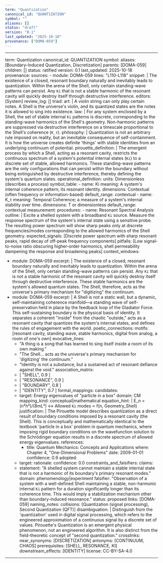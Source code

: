 ```yaml
---
term: "Quantization"
canonical_id: "QUANTIZATION"
symbol: ""
aliases: []
status: "draft"
version: "0.1"
last_updated: "2025-10-18"
provenance: ["DOMA-059"]
---
```


---
term: Quantization
canonical_id: QUANTIZATION
symbol: 
aliases: [Boundary-Induced Quantization, Discretization]
parents: [DOMA-059]
children: []
status: ratified
version: 0.1
last_updated: 2025-10-18
provenance:
  sources:
    - module: DOMA-059
      lines: "L110-L118"
      snippet: |
        The existence of a closed, resonant boundary naturally and inevitably leads to quantization. Within the arena of the Shell, only certain standing-wave patterns can persist. Any `Ki` that is not a stable harmonic of the resonant cavity will quickly destroy itself through destructive interference.
  editors: [System]
  review_log: []
triad:
  art: |
    A violin string can only play certain notes. A Shell is the universe's violin, and its quantized states are the notes it is allowed to sing into existence.
  law: |
    For any system enclosed by a Shell, the set of stable internal `Ki` patterns is discrete, corresponding to the standing-wave harmonics of the Shell's geometry. Non-harmonic patterns are suppressed via destructive interference on a timescale proportional to the Shell's coherence (`K_τ`).
  philosophy: |
    Quantization is not an arbitrary rule imposed on reality, but an inevitable consequence of self-containment. It is how the universe creates definite 'things' with stable identities from an underlying continuum of potential.
pirouette_definition: |
  The emergent process by which a Shell, acting as a resonant cavity, restricts the continuous spectrum of a system's potential internal states (`Ki`) to a discrete set of stable, allowed harmonics. These standing-wave patterns are the only configurations that can persist within the boundary without being extinguished by destructive interference, thereby defining the system's quantum states.
operational_definition:
  units: Dimensionless (describes a process)
  symbol_table:
    - name: Ki
      meaning: A system's internal coherence pattern; its resonant identity.
      dimensions: Contextual (often frequency or information-based)
      default_range: contextual
    - name: K_τ
      meaning: Temporal Coherence; a measure of a system's internal stability over time.
      dimensions: T or dimensionless
      default_range: contextual
  measurement:
    procedures:
      - name: Resonant Spectral Analysis
        outline: |
          Excite a shelled system with a broadband `Ki` source. Measure the response spectrum of the system's internal state using a sensitive probe. The resulting power spectrum will show sharp peaks only at discrete frequencies/modes corresponding to the allowed harmonics of the Shell geometry.
        expected_signals: [Discrete power spectrum with sharp resonant peaks, rapid decay of off-peak frequency components]
        pitfalls: [Low signal-to-noise ratio obscuring higher-order harmonics, shell permeability dampening the response and broadening peaks]
context_windows:
  - module: DOMA-059
    excerpt: |
      The existence of a closed, resonant boundary naturally and inevitably leads to quantization. Within the arena of the Shell, only certain standing-wave patterns can persist. Any `Ki` that is not a stable harmonic of the resonant cavity will quickly destroy itself through destructive interference. These stable harmonics are the system's allowed quantum states. The Shell, therefore, acts as the universe's primary mechanism for "digitizing" the continuum.
  - module: DOMA-059
    excerpt: |
      A Shell is not a static wall, but a dynamic, self-maintaining coherence manifold—a standing wave of self-preservation held in place by the feedback loop of the Gladiator Force. This self-sustaining boundary is the physical basis of identity. It separates a coherent "inside" from the chaotic "outside," acts as a resonant cavity that quantizes the system's internal states, and defines the rules of engagement with the world.
poetic_connections:
  motifs: [resonant cavity, standing wave, stable harmonics, digital from analog, a room of one's own]
  evocative_lines:
    - "A thing is a song that has learned to sing itself inside a room of its own making."
    - "The Shell... acts as the universe's primary mechanism for 'digitizing' the continuum."
    - "Identity is not a substance, but a sustained act of resonant defiance against the void."
  association_matrix:
    - [ "SHELL", 0.9 ]
    - [ "RESONANCE", 0.9 ]
    - [ "BOUNDARY", 0.8 ]
    - [ "IDENTITY", 0.7 ]
formal_mappings:
  candidates:
    - target: Energy eigenvalues of "particle in a box"
      domain: CM
      mapping_kind: conceptual|mathematical
      equation_hint: |
        E_n = (n²h²)/(8mL²) ↔ Allowed `Ki` modes ∝ f(n, Geometry_Shell)
      justification: |
        The Pirouette model describes quantization as a direct result of boundary conditions imposed by a resonant cavity (the Shell). This is conceptually and mathematically identical to the textbook 'particle in a box' problem in quantum mechanics, where imposing rigid boundary conditions on the wavefunction solution to the Schrödinger equation results in a discrete spectrum of allowed energy eigenvalues.
      references:
        - title: Quantum Mechanics: Concepts and Applications
          where: Chapter 4, "One-Dimensional Problems"
          date: 2009-01-01
      confidence: 0.9
  adopted:
    - target: 
      rationale: 
      confidence: 0.0
constraints_and_falsifiers:
  claims:
    - statement: "A shelled system cannot maintain a stable internal state that is not a harmonic of its boundary's primary resonant modes."
      domain: phenomenology|experiment
      falsifier: "Observation of a system with a well-defined Shell maintaining a stable, non-harmonic internal `Ki` pattern for a duration significantly longer than its coherence time. This would imply a stabilization mechanism other than boundary-induced resonance."
      status: proposed
      links: [DOMA-059]
naming_notes:
  collisions: [Quantization (signal processing), Second Quantization (QFT)]
  disambiguation: |
    Distinguish from the 'quantization' used in digital signal processing, which refers to the engineered approximation of a continuous signal by a discrete set of values. Pirouette's Quantization is an emergent physical phenomenon, not an engineered algorithm. It is also distinct from the field-theoretic concept of "second quantization."
crosslinks:
  near_synonyms: [DISCRETIZATION]
  antonyms: [CONTINUUM, CHAOS]
  prerequisites: [SHELL, RESONANCE, KI]
  downstream_effects: [IDENTITY]
license: CC-BY-SA-4.0
---